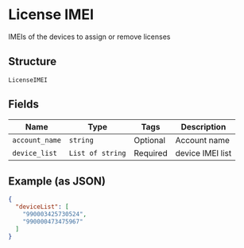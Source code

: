 
# License IMEI

IMEIs of the devices to assign or remove licenses

## Structure

`LicenseIMEI`

## Fields

| Name | Type | Tags | Description |
|  --- | --- | --- | --- |
| `account_name` | `string` | Optional | Account name |
| `device_list` | `List of string` | Required | device IMEI list |

## Example (as JSON)

```json
{
  "deviceList": [
    "990003425730524",
    "990000473475967"
  ]
}
```

